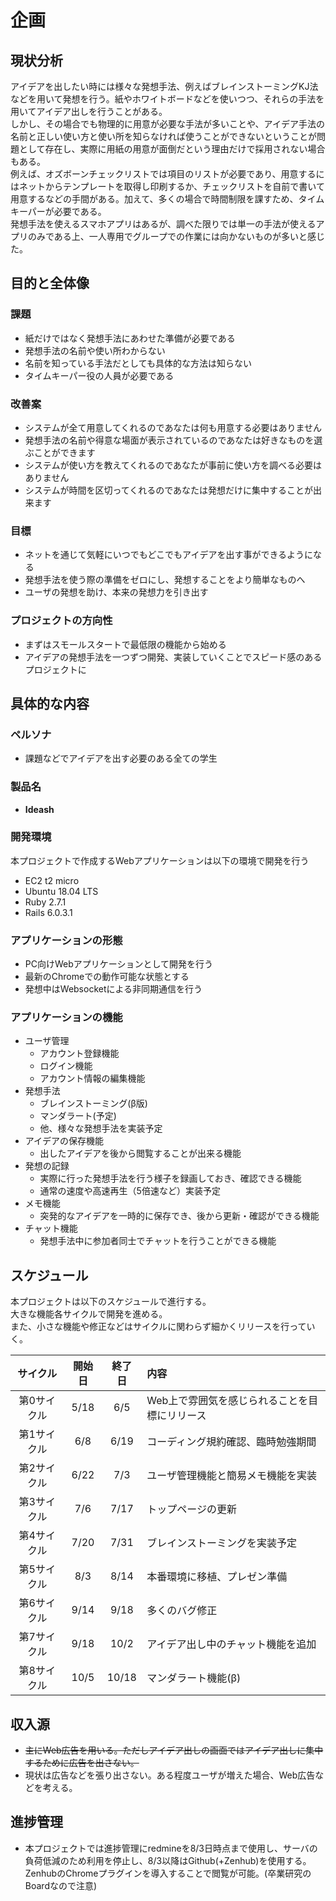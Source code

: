 # 企画

## 現状分析
アイデアを出したい時には様々な発想手法、例えばブレインストーミングKJ法などを用いて発想を行う。紙やホワイトボードなどを使いつつ、それらの手法を用いてアイデア出しを行うことがある。  
しかし、その場合でも物理的に用意が必要な手法が多いことや、アイデア手法の名前と正しい使い方と使い所を知らなければ使うことができないということが問題として存在し、実際に用紙の用意が面倒だという理由だけで採用されない場合もある。  
例えば、オズボーンチェックリストでは項目のリストが必要であり、用意するにはネットからテンプレートを取得し印刷するか、チェックリストを自前で書いて用意するなどの手間がある。加えて、多くの場合で時間制限を課すため、タイムキーパーが必要である。  
発想手法を使えるスマホアプリはあるが、調べた限りでは単一の手法が使えるアプリのみである上、一人専用でグループでの作業には向かないものが多いと感じた。
## 目的と全体像
### 課題
- 紙だけではなく発想手法にあわせた準備が必要である
- 発想手法の名前や使い所わからない
- 名前を知っている手法だとしても具体的な方法は知らない
- タイムキーパー役の人員が必要である

### 改善案
- システムが全て用意してくれるのであなたは何も用意する必要はありません
- 発想手法の名前や得意な場面が表示されているのであなたは好きなものを選ぶことができます
- システムが使い方を教えてくれるのであなたが事前に使い方を調べる必要はありません
- システムが時間を区切ってくれるのであなたは発想だけに集中することが出来ます

### 目標
- ネットを通じて気軽にいつでもどこでもアイデアを出す事ができるようになる
- 発想手法を使う際の準備をゼロにし、発想することをより簡単なものへ
- ユーザの発想を助け、本来の発想力を引き出す

### プロジェクトの方向性
- まずはスモールスタートで最低限の機能から始める
- アイデアの発想手法を一つずつ開発、実装していくことでスピード感のあるプロジェクトに

## 具体的な内容
### ペルソナ
- 課題などでアイデアを出す必要のある全ての学生
 
### 製品名
- **Ideash**

### 開発環境
本プロジェクトで作成するWebアプリケーションは以下の環境で開発を行う
- EC2 t2 micro
- Ubuntu 18.04 LTS
- Ruby 2.7.1
- Rails 6.0.3.1

### アプリケーションの形態
- PC向けWebアプリケーションとして開発を行う
- 最新のChromeでの動作可能な状態とする
- 発想中はWebsocketによる非同期通信を行う

### アプリケーションの機能
- ユーザ管理
    - アカウント登録機能
    - ログイン機能
    - アカウント情報の編集機能
- 発想手法
    - ブレインストーミング(β版)
    - マンダラート(予定)
    - 他、様々な発想手法を実装予定
- アイデアの保存機能
    - 出したアイデアを後から閲覧することが出来る機能
- 発想の記録
    - 実際に行った発想手法を行う様子を録画しておき、確認できる機能
    - 通常の速度や高速再生（5倍速など）実装予定
- メモ機能
    - 突発的なアイデアを一時的に保存でき、後から更新・確認ができる機能
- チャット機能
    - 発想手法中に参加者同士でチャットを行うことができる機能

## スケジュール
本プロジェクトは以下のスケジュールで進行する。  
大きな機能各サイクルで開発を進める。  
また、小さな機能や修正などはサイクルに関わらず細かくリリースを行っていく。  

|サイクル|開始日|終了日|内容|
|:--:|:--:|:--:|:--|  
|第0サイクル|5/18|6/5|Web上で雰囲気を感じられることを目標にリリース|  
|第1サイクル|6/8|6/19|コーディング規約確認、臨時勉強期間|  
|第2サイクル|6/22|7/3|ユーザ管理機能と簡易メモ機能を実装|  
|第3サイクル|7/6|7/17|トップページの更新|
|第4サイクル|7/20|7/31|ブレインストーミングを実装予定|  
|第5サイクル|8/3|8/14|本番環境に移植、プレゼン準備|
|第6サイクル|9/14|9/18|多くのバグ修正|
|第7サイクル|9/18|10/2|アイデア出し中のチャット機能を追加|
|第8サイクル|10/5|10/18|マンダラート機能(β)|
## 収入源
- ~~主にWeb広告を用いる。ただしアイデア出しの画面ではアイデア出しに集中するために広告を出さない。~~  
- 現状は広告などを張り出さない。ある程度ユーザが増えた場合、Web広告などを考える。

## 進捗管理
- 本プロジェクトでは進捗管理にredmineを8/3日時点まで使用し、サーバの負荷低減のため利用を停止し、8/3以降はGithub(+Zenhub)を使用する。ZenhubのChromeプラグインを導入することで閲覧が可能。(卒業研究のBoardなので注意)

